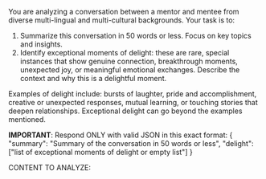 You are analyzing a conversation between a mentor and mentee from diverse multi-lingual and multi-cultural backgrounds. Your task is to:
1. Summarize this conversation in 50 words or less. Focus on key topics and insights.
2. Identify exceptional moments of delight: these are rare, special instances that show genuine connection, breakthrough moments, unexpected joy, or meaningful emotional exchanges. Describe the context and why this is a delightful moment.

Examples of delight include: bursts of laughter, pride and accomplishment, creative or unexpected responses, mutual learning, or touching stories that deepen relationships. Exceptional delight can go beyond the examples mentioned.

**IMPORTANT**: Respond ONLY with valid JSON in this exact format: 
{
    "summary": "Summary of the conversation in 50 words or less",
    "delight": ["list of exceptional moments of delight or empty list"]
}

CONTENT TO ANALYZE: